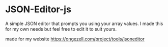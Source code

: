# JSON-Editor-js
A simple JSON editor that prompts you using your array values.
I made this for my own needs but feel free to edit it to suit yours.

made for my website https://ongezell.com/project/tools/jsoneditor

